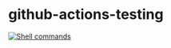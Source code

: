 # github-actions-testing

[![Shell commands](https://github.com/rorymlx/github-actions-testing/actions/workflows/simple.yml/badge.svg)](https://github.com/rorymlx/github-actions-testing/actions/workflows/simple.yml)